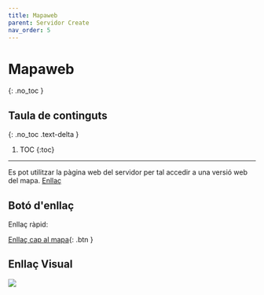 ```yaml
---
title: Mapaweb
parent: Servidor Create
nav_order: 5
---
```


# Mapaweb
{: .no_toc }

## Taula de continguts
{: .no_toc .text-delta }

1. TOC
{:toc}

---

Es pot utilitzar la pàgina web del servidor per tal accedir a una versió web del mapa. [Enllaç](http://vanilla.megacat.cat)

## Botó d'enllaç

Enllaç ràpid:

[Enllaç cap al mapa](http://vanilla.megacat.cat){: .btn }

## Enllaç Visual

![](http://vanilla.megacat.cat)

